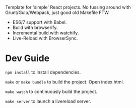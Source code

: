 Template for 'simple' React projects. No fussing around with Grunt/Gulp/Webpack, just good old Makefile FTW.

+ ES6/7 support with Babel.
+ Build with browserify.
+ Incremental build with watchify.
+ Live-Reload with BrowserSync.

# Dev Guide

`npm install` to install dependencies.

`make` or `make bundle` to build the project. Open index.html.

`make watch` to continuously build the project.

`make server` to launch a livereload server.